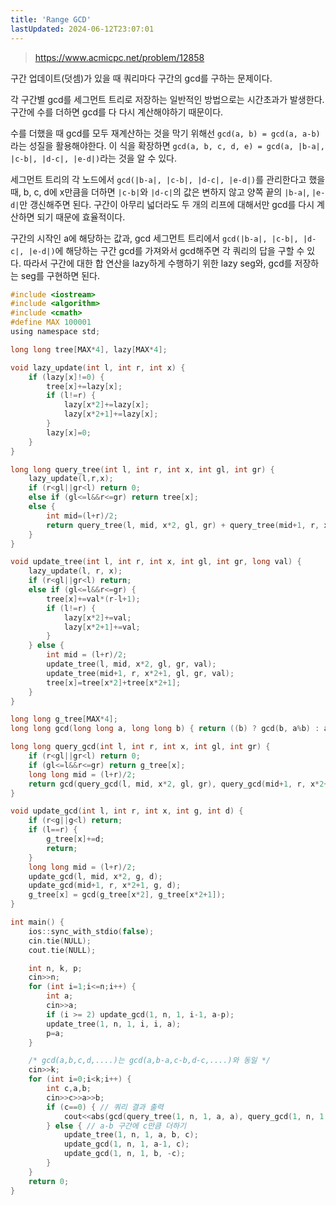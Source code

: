 ```yaml
---
title: 'Range GCD'
lastUpdated: 2024-06-12T23:07:01
---
```


> https://www.acmicpc.net/problem/12858

구간 업데이트(덧셈)가 있을 때 쿼리마다 구간의 gcd를 구하는 문제이다. 

각 구간별 gcd를 세그먼트 트리로 저장하는 일반적인 방법으로는 시간초과가 발생한다. 구간에 수를 더하면 gcd를 다 다시 계산해야하기 때문이다.

수를 더했을 때 gcd를 모두 재계산하는 것을 막기 위해선 `gcd(a, b) = gcd(a, a-b)`라는 성질을 활용해야한다. 이 식을 확장하면 `gcd(a, b, c, d, e) = gcd(a, |b-a|, |c-b|, |d-c|, |e-d|)`라는 것을 알 수 있다.

세그먼트 트리의 각 노드에서 `gcd(|b-a|, |c-b|, |d-c|, |e-d|)`를 관리한다고 했을 때, b, c, d에 x만큼을 더하면 `|c-b|`와 `|d-c|`의 값은 변하지 않고 양쪽 끝의 `|b-a|`, `|e-d|`만 갱신해주면 된다. 구간이 아무리 넓더라도 두 개의 리프에 대해서만 gcd를 다시 계산하면 되기 때문에 효율적이다.

구간의 시작인 a에 해당하는 값과, gcd 세그먼트 트리에서 `gcd(|b-a|, |c-b|, |d-c|, |e-d|)`에 해당하는 구간 gcd를 가져와서 gcd해주면 각 쿼리의 답을 구할 수 있다. 따라서 구간에 대한 합 연산을 lazy하게 수행하기 위한 lazy seg와, gcd를 저장하는 seg를 구현하면 된다.

```c
#include <iostream>
#include <algorithm>
#include <cmath>
#define MAX 100001
using namespace std;

long long tree[MAX*4], lazy[MAX*4];

void lazy_update(int l, int r, int x) {
    if (lazy[x]!=0) {
        tree[x]+=lazy[x];
        if (l!=r) {
            lazy[x*2]+=lazy[x];
            lazy[x*2+1]+=lazy[x];
        }
        lazy[x]=0;
    }
}

long long query_tree(int l, int r, int x, int gl, int gr) {
    lazy_update(l,r,x);
    if (r<gl||gr<l) return 0;
    else if (gl<=l&&r<=gr) return tree[x];
    else {
        int mid=(l+r)/2;
        return query_tree(l, mid, x*2, gl, gr) + query_tree(mid+1, r, x*2+1, gl, gr);
    }
}

void update_tree(int l, int r, int x, int gl, int gr, long val) {
    lazy_update(l, r, x);
    if (r<gl||gr<l) return;
    else if (gl<=l&&r<=gr) {
        tree[x]+=val*(r-l+1);
        if (l!=r) {
            lazy[x*2]+=val;
            lazy[x*2+1]+=val;
        }
    } else {
        int mid = (l+r)/2;
        update_tree(l, mid, x*2, gl, gr, val);
        update_tree(mid+1, r, x*2+1, gl, gr, val);
        tree[x]=tree[x*2]+tree[x*2+1];
    }
}

long long g_tree[MAX*4];
long long gcd(long long a, long long b) { return ((b) ? gcd(b, a%b) : a); }

long long query_gcd(int l, int r, int x, int gl, int gr) {
    if (r<gl||gr<l) return 0;
    if (gl<=l&&r<=gr) return g_tree[x];
    long long mid = (l+r)/2;
    return gcd(query_gcd(l, mid, x*2, gl, gr), query_gcd(mid+1, r, x*2+1, gl, gr));
}

void update_gcd(int l, int r, int x, int g, int d) {
    if (r<g||g<l) return;
    if (l==r) {
        g_tree[x]+=d;
        return;
    }
    long long mid = (l+r)/2;
    update_gcd(l, mid, x*2, g, d);
    update_gcd(mid+1, r, x*2+1, g, d);
    g_tree[x] = gcd(g_tree[x*2], g_tree[x*2+1]);
}

int main() {
    ios::sync_with_stdio(false);
    cin.tie(NULL);
    cout.tie(NULL);

    int n, k, p;
    cin>>n;
    for (int i=1;i<=n;i++) {
        int a;
        cin>>a;
        if (i >= 2) update_gcd(1, n, 1, i-1, a-p);
        update_tree(1, n, 1, i, i, a);
        p=a;
    }

    /* gcd(a,b,c,d,....)는 gcd(a,b-a,c-b,d-c,....)와 동일 */
    cin>>k;
    for (int i=0;i<k;i++) {
        int c,a,b;
        cin>>c>>a>>b;
        if (c==0) { // 쿼리 결과 출력
            cout<<abs(gcd(query_tree(1, n, 1, a, a), query_gcd(1, n, 1, a, b-1)))<<'\n';
        } else { // a-b 구간에 c만큼 더하기
            update_tree(1, n, 1, a, b, c);
            update_gcd(1, n, 1, a-1, c);
            update_gcd(1, n, 1, b, -c);
        }
    }
    return 0;
}
```